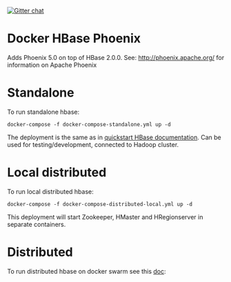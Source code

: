 [![Gitter chat](https://badges.gitter.im/gitterHQ/gitter.png)](https://gitter.im/big-data-europe/Lobby)

# Docker HBase Phoenix

Adds Phoenix 5.0 on top of HBase 2.0.0.
See: http://phoenix.apache.org/ for information on Apache Phoenix


# Standalone
To run standalone hbase:
```
docker-compose -f docker-compose-standalone.yml up -d
```
The deployment is the same as in [quickstart HBase documentation](https://hbase.apache.org/book.html#quickstart).
Can be used for testing/development, connected to Hadoop cluster.

# Local distributed
To run local distributed hbase:
```
docker-compose -f docker-compose-distributed-local.yml up -d
```

This deployment will start Zookeeper, HMaster and HRegionserver in separate containers.

# Distributed
To run distributed hbase on docker swarm see this [doc](./distributed/README.md):
